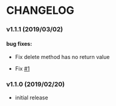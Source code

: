 # CHANGELOG

### v1.1.1 (2019/03/02)

#### bug fixes:

* Fix delete method has no return value

* Fix [#1](https://github.com/longlongago2/react-native-sqlite-helper/issues/1)

### v1.1.0 (2019/02/20)

* initial release
